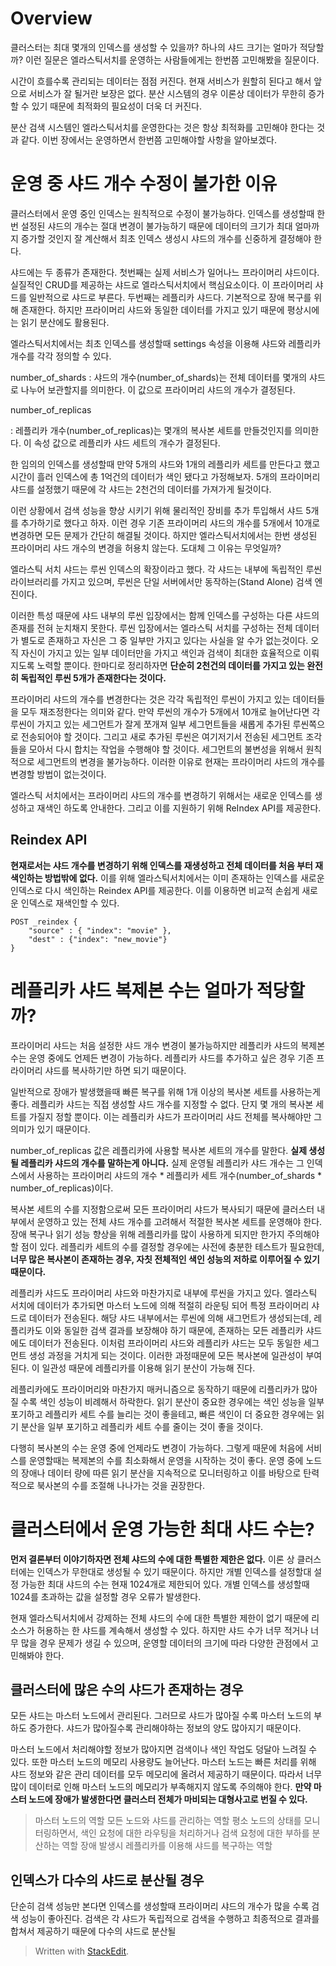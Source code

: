 # Overview

클러스터는 최대 몇개의 인덱스를 생성할 수 있을까? 하나의 샤드 크기는 얼마가 적당할까? 이런 질문은 엘라스틱서치를 운영하는 사람들에게는 한번쯤 고민해봤을 질문이다. 

시간이 흐를수록 관리되는 데이터는 점점 커진다. 현재 서비스가 원할히 된다고 해서 앞으로 서비스가 잘 될거란 보장은 없다. 분산 시스템의 경우 이론상 데이터가 무한히 증가할 수 있기 때문에 최적화의 필요성이 더욱 더 커진다. 

분산 검색 시스템인 엘라스틱서치를 운영한다는 것은 항상 최적화를 고민해야 한다는 것과 같다. 이번 장에서는 운영하면서 한번쯤 고민해야할 사항을 알아보겠다.

# 운영 중 샤드 개수 수정이 불가한 이유

클러스터에서 운영 중인 인덱스는 원칙적으로 수정이 불가능하다. 인덱스를 생성할때 한번 설정된 샤드의 개수는 절대 변경이 불가능하기 때문에 데이터의 크기가 최대 얼마까지 증가할 것인지 잘 계산해서 최초 인덱스 생성시 샤드의 개수를 신중하게 결정해야 한다. 

샤드에는 두 종류가 존재한다. 첫번째는 실제 서비스가 일어나느 프라이머리 샤드이다. 실질적인 CRUD를 제공하는 샤드로 엘라스틱서치에서 핵심요소이다. 이 프라이머리 샤드를 일반적으로 샤드로 부른다. 두번째는 레플리카 샤드다. 기본적으로 장애 복구를 위해 존재한다. 하지만 프라이머리 샤드와 동일한 데이터를 가지고 있기 때문에 평상시에는 읽기 분산에도 활용된다. 

엘라스틱서치에서는 최초 인덱스를 생성할때 settings 속성을 이용해 샤드와 레플리카 개수를 각각 정의할 수 있다. 

number_of_shards
: 샤드의 개수(number_of_shards)는 전체 데이터를 몇개의 샤드로 나누어 보관할지를 의미한다. 이 값으로 프라이머리 샤드의 개수가 결정된다.

number_of_replicas

: 레플리카 개수(number_of_replicas)는 몇개의 복사본 세트를 만들것인지를 의미한다. 이 속성 값으로 레플리카 샤드 세트의 개수가 결정된다.

한 임의의 인덱스를 생성할때 만약 5개의 샤드와 1개의 레플리카 세트를 만든다고 했고 시간이 흘러 인덱스에 총 1억건의 데이터가 색인 됐다고 가정해보자. 5개의 프라이머리 샤드를 설정했기 때문에 각 샤드는 2천건의 데이터를 가져가게 될것이다. 

이런 상황에서 검색 성능을 향상 시키기 위해 물리적인 장비를 추가 투입해서 샤드 5개를 추가하기로 했다고 하자. 이런 경우 기존 프라이머리 샤드의 개수를 5개에서 10개로 변경하면 모든 문제가 간단히 해결될 것이다. 하지만 엘라스틱서치에서는 한번 생성된 프라이머리 샤드 개수의 변경을 허용치 않는다. 도대체 그 이유는 무엇일까?

엘라스틱 서치 샤드는 루씬 인덱스의 확장이라고 했다. 각 샤드는 내부에 독립적인 루씬 라이브러리를 가지고 있으며, 루씬은 단일 서버에서만 동작하는(Stand Alone) 검색 엔진이다. 

이러한 특성 때문에 샤드 내부의 루씬 입장에서는 함께 인덱스를 구성하는 다른 샤드의 존재를 전혀 눈치채지 못한다. 루씬 입장에서는 엘라스틱 서치를 구성하는 전체 데이터가 별도로 존재하고 자신은 그 중 일부만 가지고 있다는 사실을 알 수가 없는것이다. 오직 자신이 가지고 있는 일부 데이터만을 가지고 색인과 검색이 최대한 효율적으로 이뤄지도록 노력할 뿐이다. 한마디로 정리하자면 **단순히 2천건의 데이터를 가지고 있는 완전히 독립적인 루씬 5개가 존재한다는 것이다.** 

프라이머리 샤드의 개수를 변경한다는 것은 각각 독립적인 루씬이 가지고 있는 데이터들을 모두 재조정한다는 의미와 같다. 만약 루씬의 개수가 5개에서 10개로 늘어난다면 각 루씬이 가지고 있는 세그먼트가 잘게 쪼개져 일부 세그먼트들을 새롭게 추가된 루씬쪽으로 전송되어야 할 것이다. 그리고 새로 추가된 루씬은 여기저기서 전송된 세그먼트 조각들을 모아서 다시 합치는 작업을 수행해야 할 것이다. 세그먼트의 불변성을 위해서 원칙적으로 세그먼트의 변경을 불가능하다. 이러한 이유로 현재는 프라이머리 샤드의 개수를 변경할 방법이 없는것이다. 

엘라스틱 서치에서는 프라이머리 샤드의 개수를 변경하기 위해서는 새로운 인덱스를 생성하고 재색인 하도록 안내한다. 그리고 이를 지원하기 위해 ReIndex API를 제공한다. 

## Reindex API

**현재로서는 샤드 개수를 변경하기 위해 인덱스를 재생성하고 전체 데이터를 처음 부터 재색인하는 방법밖에 없다.** 이를 위해 엘라스틱서치에서는 이미 존재하는 인덱스를 새로운 인덱스로 다시 색인하는 Reindex API를 제공한다. 이를 이용하면 비교적 손쉽게 새로운 인덱스로 재색인할 수 있다. 

```
POST _reindex {
	"source" : { "index": "movie" },
	"dest" : {"index": "new_movie"}
}
```

# 레플리카 샤드 복제본 수는 얼마가 적당할까?

프라이머리 샤드는 처음 설정한 샤드 개수 변경이 불가능하지만 레플리카 샤드의 복제본 수는 운영 중에도 언제든 변경이 가능하다. 레플리카 샤드를 추가하고 싶은 경우 기존 프라이머리 샤드를 복사하기만 하면 되기 때문이다. 

일반적으로 장애가 발생했을때 빠른 복구를 위해 1개 이상의 복사본 세트를 사용하는게 좋다. 레플리카 샤드는 직접 생성할 샤드 개수를 지정할 수 없다. 단지 몇 개의 복사본 세트를 가질지 정할 뿐이다. 이는 레플리카 샤드가 프라이머리 샤드 전체를 복사해야만 그 의미가 있기 때문이다. 


number_of_replicas 값은 레플리카에 사용할 복사본 세트의 개수를 말한다. **실제 생성될 레플리카 샤드의 개수를 말하는게 아니다.** 실제 운영될 레플리카 샤드 개수는 그 인덱스에서 사용하는 프라이머리 샤드의 개수 * 레플리카 세트 개수(number_of_shards * number_of_replicas)이다.

복사본 세트의 수를 지정함으로써 모든 프라이머리 샤드가 복사되기 때문에 클러스터 내부에서 운영하고 있는 전체 샤드 개수를 고려해서 적절한 복사본 세트를 운영해야 한다. 장애 복구나 읽기 성능 향상을 위해 레플리카를 많이 사용하게 되지만 한가지 주의해야 할 점이 있다. 레플리카 세트의 수를 결정할 경우에는 사전에 충분한 테스트가 필요한데, **너무 많은 복사본이 존재하는 경우, 자칫 전체적인 색인 성능의 저하로 이루어질 수 있기 때문이다.** 

레플리카 샤드도 프라이머리 샤드와 마찬가지로 내부에 루씬을 가지고 있다. 엘라스틱 서치에 데이터가 추가되면 마스터 노드에 의해 적절히 라운팅 되어 특정 프라이머리 샤드로 데이터가 전송된다. 해당 샤드 내부에서는 루씬에 의해 새그먼트가 생성되는데, 레플리카도 이와 동일한 검색 결과를 보장해야 하기 때문에, 존재하는 모든 레플리카 샤드에도 데이터가 전송된다. 이처럼 프라이머리 샤드와 레플리카 샤드는 모두 동일한 세그먼트 생성 과정을 거치게 되는 것이다. 이러한 과정때문에 모든 복사본에 일관성이 부여된다. 이 일관성 때문에 레플리카를 이용해 읽기 분산이 가능해 진다. 

레플리카에도 프라이머리와 마찬가지 매커니즘으로 동작하기 때문에 리플리카가 많아질 수록 색인 성능이 비례해서 하락한다. 읽기 분산이 중요한 경우에는 색인 성능을 일부 포기하고 레플리카 세트 수를 늘리는 것이 좋을테고, 빠른 색인이 더 중요한 경우에는 읽기 분산을 일부 포기하고 레플리카 세트 수를 줄이는 것이 좋을 것이다. 

다행히 복사본의 수는 운영 중에 언제라도 변경이 가능하다. 그렇게 때문에 처음에 서비스를 운영할때는 복제본의 수를 최소화해서 운영을 시작하는 것이 좋다. 운영 중에 노드의 장애나 데이터 량에 따른 읽기 분산을 지속적으로 모니터링하고 이를 바탕으로 탄력적으로 북사본의 수를 조절해 나나가는 것을 권장한다. 

# 클러스터에서 운영 가능한 최대 샤드 수는?

**먼저 결론부터 이야기하자면 전체 샤드의 수에 대한 특별한 제한은 없다.** 이론 상 클러스터에는 인덱스가 무한대로 생성될 수 있기 때문이다. 하지만 개별 인덱스를 설정할대 설정 가능한 최대 샤드의 수는 현재 1024개로 제한되어 있다. 개별 인덱스를 생성할때 1024를 초과하는 값을 설정할 경우 오류가 발생한다. 

현재 엘라스틱서치에서 강제하는 전체 샤드의 수에 대한 특별한 제한이 없기 때문에 리소스가 허용하는 한 샤드를 계속해서 생성할 수 있다. 하지만 샤드 수가 너무 적거나 너무 많을 경우 문제가 생길 수 있으며, 운영할 데이터의 크기에 따라 다양한 관점에서 고민해봐야 한다. 

## 클러스터에 많은 수의 샤드가 존재하는 경우

모든 샤드는 마스터 노드에서 관리된다. 그러므로 샤드가 많아질 수록 마스터 노드의 부하도 증가한다. 샤드가 많아질수록 관리해야하는 정보의 양도 많아지기 때문이다. 

마스터 노드에서 처리해야할 정보가 많아지면 검색이나 색인 작업도 덩달아 느려질 수 있다. 또한 마스터 노드의 메모리 사용량도 늘어난다. 마스터 노드는 빠른 처리를 위해 샤드 정보와 같은 관리 데이터를 모두 메모리에 올려서 제공하기 때문이다. 따라서 너무 많이 데이터로 인해 마스터 노드의 메모리가 부족해지지 않도록 주의해야 한다. **만약 마스터 노드에 장애가 발생한다면 클러스터 전체가 마비되는 대형사고로 번질 수 있다.**   

> 마스터 노드의 역할
> 모든 노드와 샤드를 관리하는 역할
> 평소 노드의 상태를 모니터링하면서, 색인 요청에 대한 라우팅을 처리하거나 검색 요청에 대한 부하를 분산하는 역할
> 장애 발생시 레플리카를 이용해 샤드를 복구하는 역할

## 인덱스가 다수의 샤드로 분산될 경우

단순히 검색 성능만 본다면 인덱스를 생성할때 프라이머리 샤드의 개수가 많을 수록 검색 성능이 좋아진다. 검색은 각 샤드가 독립적으로 검색을 수행하고 최종적으로 결과를 합쳐서 제공하기 때문에 다수의 샤드로 분산될

> Written with [StackEdit](https://stackedit.io/).
<!--stackedit_data:
eyJoaXN0b3J5IjpbMTMwMTAzMTI3NywtMTI3NzczMzExNSw4OD
QxNzQzMjcsLTE2NjE3Nzk0NywtMzE5MTUwODE1XX0=
-->